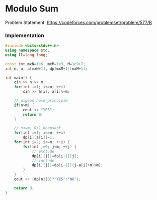 # Modulo Sum
Problem Statement: <https://codeforces.com/problemset/problem/577/B>   

### Implementation
```cpp
#include <bits/stdc++.h>
using namespace std;
using ll=long long;

const int mxN=1e6, mxM=1e3, M=1e9+7;
int n, m, a[mxN+1], dp[mxM+1][mxM+1];

int main() {
	cin >> n >> m;
	for(int i=1; i<=n; ++i)
		cin >> a[i], a[i]%=m;

	// pigeon hole principle
	if(n>m) {
		cout << "YES";
		return 0;
	}

	// n<=m, 0/1 knapsack
	for(int i=1; i<=n; ++i)
		dp[i][a[i]]=1;
	for(int i=2; i<=n; ++i) {
		for(int j=0; j<m; ++j) {
			// exclude
			dp[i][j]|=dp[i-1][j];
			// include
			dp[i][j]|=dp[i-1][(j-a[i]+m)%m];
		}
	}
	cout << (dp[n][0]?"YES":"NO");

	return 0;
}
```
